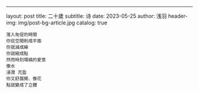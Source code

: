 ---
layout:     post
title:      二十歲
subtitle:   诗
date:       2023-05-25
author:     浅羽
header-img: img/post-bg-article.jpg
catalog: true

```
落入匆促的時間
你從空間削成平面
你就減成線
你就縮成點
然而時刻環繞的愛意
像水
浸潤 充盈
你又舒展開、像花
點就變成了立體
```
